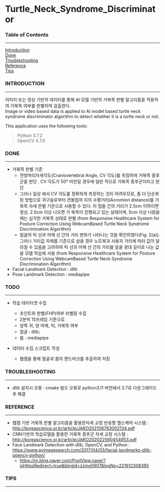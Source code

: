 # Turtle_Neck_Syndrome_Discriminator  

### Table of Contents

---

[Introduction](#introduction)  
[Done](#done)  
[Troubleshooting](#troubleshooting)  
[Reference](#reference)  
[Tips](#tips)  



### INTRODUCTION <a name="introduction"></a>

---

이미지 또는 영상 기반의 데이터를 통해 AI 모델 기반의 거북목 판별 알고리즘을 적용하여 거북목 여부를 판별하여 검출한다.  
Image or video based data is applied to AI model based turtle neck syndrome discriminator algorithm to detect whether it is a turtle neck or not.


This application uses the following tools:

> Python 3.7.2  
> OpenCV 4.7.0

### DONE <a name="done"></a>

---

* 거북목 판별 기준
  - 전방머리자세각도(Craniovertebral Angle, CV 각도)를 측정하여 거북목 증후군을 판단 . CV 각도가 50° 미만일 경우에 일반 적으로 거북목 증후군이라고 판단
  - 그러나 일상 에서 CV 각도를 정확하게 측정하는 것이 어려우므로, 좀 더 단순화된 방법으로
귀구슬로부터 견봉점까 지의 수평거리(Acromion distance)를 거북목 자세 판별 기준으로 사용할 수 있다.
이 점들 간의 거리가 2.5cm 이하이면 정상, 2.5cm 이상 나오면 거 북목이 진행되고 있는 상태이며, 5cm 이상 나왔을 때는 심각한 거북목 상태로 판별 (from Responsive Healthcare System for Posture Correction Using WebcamBased Turtle Neck Syndrome Discrimination Algorithm)
  - 얼굴의 턱 선과 어깨 선 간의 거리 변화가 나타나는 것을 확인하였다(Fig. 2(a)). 그러나 거리값 자체를 기준으로
삼을 경우 노트북과 사용자 거리에 따라 값이 달라질
수 있음을 고려하여 턱 선과 어깨 선 간의 거리를
얼굴 광대 길이로 나눈 값을 모델 학습에 사용 (from Responsive Healthcare System for Posture Correction Using WebcamBased Turtle Neck Syndrome Discrimination Algorithm)
* Facial Landmark Detection : dlib
* Pose Landmark Detection : mediapipe


### TODO <a name="todo"></a>

---


* 학습 데이터셋 수집 
  * 조인트와 판별(FHP)여부 라벨링 수집 
  * 2분씩 15프레임 기준으로 
  * 양쪽 귀, 양 어깨, 턱, 거북목 여부
  * 얼굴 : dlib;
  * 몸 : mediapipe
  
* 데이터 수집 스크립트 작성
  * 웹캠을 통해 얼굴과 몸의 랜드마크를 추출하여 저장  
  



### TROUBLESHOOTING <a name="troubleshooting"></a>

---

* dlib 설치시 오류 : cmake 빌드 오류로 python3.11 버전에서 3.7로 다운그레이드 후 해결 



### REFERENCE <a name="reference"></a>

---

* 웹캠 기반 거북목 판별 알고리즘을 활용한자세 교정 반응형 헬스케어 시스템 : http://koreascience.or.kr/article/JAKO202106763002134.pdf
* CNN기반의 학습모델을 활용한 거북목 증후군 자세 교정 시스템 : http://koreascience.or.kr/article/JAKO202022560454953.pdf
* Face Landmark Detection with dlib, OpenCV, and Python : https://www.pyimagesearch.com/2017/04/03/facial-landmarks-dlib-opencv-python/
  *  https://m.blog.naver.com/PostView.naver?isHttpsRedirect=true&blogId=zzing0907&logNo=221612308385



### TIPS <a name="tips"></a>

---

